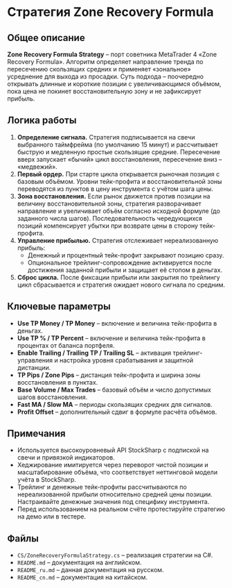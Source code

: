 # Стратегия Zone Recovery Formula

## Общее описание

**Zone Recovery Formula Strategy** – порт советника MetaTrader 4 «Zone Recovery Formula». Алгоритм определяет направление тренда по пересечению скользящих средних и применяет «зональное» усреднение для выхода из просадки. Суть подхода – поочередно открывать длинные и короткие позиции с увеличивающимся объёмом, пока цена не покинет восстановительную зону и не зафиксирует прибыль.

## Логика работы

1. **Определение сигнала.** Стратегия подписывается на свечи выбранного таймфрейма (по умолчанию 15 минут) и рассчитывает быструю и медленную простые скользящие средние. Пересечение вверх запускает «бычий» цикл восстановления, пересечение вниз – «медвежий».
2. **Первый ордер.** При старте цикла открывается рыночная позиция с базовым объёмом. Уровни тейк-профита и восстановительной зоны переводятся из пунктов в цену инструмента с учётом шага цены.
3. **Зона восстановления.** Если рынок движется против позиции на величину восстановительной зоны, стратегия разворачивает направление и увеличивает объём согласно исходной формуле (до заданного числа шагов). Последовательность чередующихся позиций компенсирует убытки при возврате цены в сторону тейк-профита.
4. **Управление прибылью.** Стратегия отслеживает нереализованную прибыль:
   - Денежный и процентный тейк-профит закрывают позицию сразу.
   - Опциональное трейлинг-сопровождение активируется после достижения заданной прибыли и защищает её стопом в деньгах.
5. **Сброс цикла.** После фиксации прибыли или закрытия по трейлингу цикл сбрасывается и стратегия ожидает нового сигнала по средним.

## Ключевые параметры

- **Use TP Money / TP Money** – включение и величина тейк-профита в деньгах.
- **Use TP % / TP Percent** – включение и величина тейк-профита в процентах от баланса портфеля.
- **Enable Trailing / Trailing TP / Trailing SL** – активация трейлинг-управления и настройка уровня срабатывания и защитной дистанции.
- **TP Pips / Zone Pips** – дистанция тейк-профита и ширина зоны восстановления в пунктах.
- **Base Volume / Max Trades** – базовый объём и число допустимых шагов восстановления.
- **Fast MA / Slow MA** – периоды скользящих средних для сигналов.
- **Profit Offset** – дополнительный сдвиг в формуле расчёта объёмов.

## Примечания

- Используется высокоуровневый API StockSharp с подпиской на свечи и привязкой индикаторов.
- Хеджирование имитируется через переворот чистой позиции и масштабирование объёма, что соответствует неттинговой модели учёта в StockSharp.
- Трейлинг и денежные тейк-профиты рассчитываются по нереализованной прибыли относительно средней цены позиции. Настраивайте денежные значения под специфику инструмента.
- Перед использованием на реальном счёте протестируйте стратегию на демо или в тестере.

## Файлы

- `CS/ZoneRecoveryFormulaStrategy.cs` – реализация стратегии на C#.
- `README.md` – документация на английском.
- `README_ru.md` – данная документация на русском.
- `README_cn.md` – документация на китайском.
